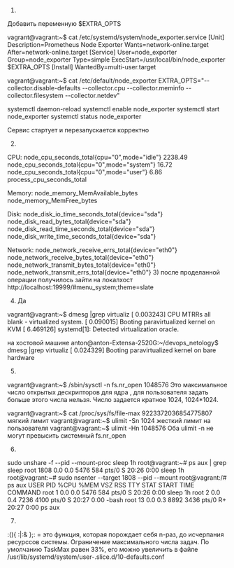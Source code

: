 01)
Добавить переменную $EXTRA_OPTS

vagrant@vagrant:~$ cat /etc/systemd/system/node_exporter.service 
[Unit]
Description=Prometheus Node Exporter
Wants=network-online.target
After=network-online.target
[Service]
User=node_exporter
Group=node_exporter
Type=simple
ExecStart=/usr/local/bin/node_exporter $EXTRA_OPTS
[Install]
WantedBy=multi-user.target

vagrant@vagrant:~$ cat /etc/default/node_exporter
EXTRA_OPTS="--collector.disable-defaults --collector.cpu --collector.meminfo --collector.filesystem --collector.netdev"

systemctl daemon-reload
systemctl enable node_exporter
systemctl start node_exporter
systemctl status node_exporter

Сервис стартует и перезапускается корректно

2)
CPU:
    node_cpu_seconds_total{cpu="0",mode="idle"} 2238.49
    node_cpu_seconds_total{cpu="0",mode="system"} 16.72
    node_cpu_seconds_total{cpu="0",mode="user"} 6.86
    process_cpu_seconds_total
    
Memory:
    node_memory_MemAvailable_bytes 
    node_memory_MemFree_bytes
    
Disk:
    node_disk_io_time_seconds_total{device="sda"} 
    node_disk_read_bytes_total{device="sda"} 
    node_disk_read_time_seconds_total{device="sda"} 
    node_disk_write_time_seconds_total{device="sda"}
    
Network:
    node_network_receive_errs_total{device="eth0"} 
    node_network_receive_bytes_total{device="eth0"} 
    node_network_transmit_bytes_total{device="eth0"}
    node_network_transmit_errs_total{device="eth0"}
3)
после проделанной операции получилось зайти на локалхост
http://localhost:19999/#menu_system;theme=slate

4) Да

vagrant@vagrant:~$ dmesg |grep virtualiz
[    0.003243] CPU MTRRs all blank - virtualized system.
[    0.090015] Booting paravirtualized kernel on KVM
[    6.469126] systemd[1]: Detected virtualization oracle.

на хостовой машине 
anton@anton-Extensa-2520G:~/devops_netology$ dmesg |grep virtualiz
[    0.024329] Booting paravirtualized kernel on bare hardware


5)
vagrant@vagrant:~$ /sbin/sysctl -n fs.nr_open
1048576
Это максимальное число открытых дескрипторов для ядра ,
для пользователя задать больше этого числа нельзя.
Число задается кратное 1024, 1024*1024. 

vagrant@vagrant:~$ cat /proc/sys/fs/file-max
9223372036854775807
мягкий лимит
vagrant@vagrant:~$ ulimit -Sn
1024
жесткий лимит на пользователя
vagrant@vagrant:~$ ulimit -Hn
1048576
Оба ulimit -n не могут превысить системный fs.nr_open


6)
sudo unshare -f --pid --mount-proc sleep 1h
root@vagrant:~# ps aux | grep sleep
root        1808  0.0  0.0   5476   584 pts/0    S    20:26   0:00 sleep 1h
root@vagrant:~# sudo nsenter --target 1808 --pid --mount
root@vagrant:/# ps aux
USER         PID %CPU %MEM    VSZ   RSS TTY      STAT START   TIME COMMAND
root           1  0.0  0.0   5476   584 pts/0    S    20:26   0:00 sleep 1h
root           2  0.0  0.4   7236  4100 pts/0    S    20:27   0:00 -bash
root          13  0.0  0.3   8892  3436 pts/0    R+   20:27   0:00 ps aux

7)
:(){ :|:& };: = это функция, которая порождает себя n-раз, до исчерпания ресурссов системы.
Ограничение максимального числа задач.
По умолчанию TaskMax равен 33%, его можно увеличить в файле /usr/lib/systemd/system/user-.slice.d/10-defaults.conf
